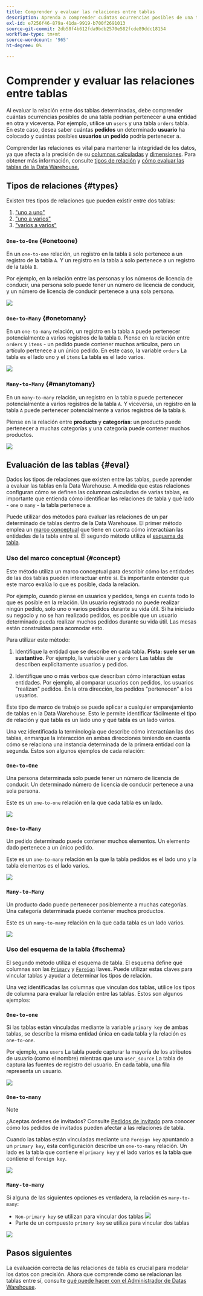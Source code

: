```yaml
---
title: Comprender y evaluar las relaciones entre tablas
description: Aprenda a comprender cuántas ocurrencias posibles de una tabla podrían pertenecer a una entidad en otra.
exl-id: e7256f46-879a-41da-9919-b700f2691013
source-git-commit: 2db58f4b612fda9bdb2570e582fcde89ddc18154
workflow-type: tm+mt
source-wordcount: '965'
ht-degree: 0%

---
```


# Comprender y evaluar las relaciones entre tablas

Al evaluar la relación entre dos tablas determinadas, debe comprender cuántas ocurrencias posibles de una tabla podrían pertenecer a una entidad en otra y viceversa. Por ejemplo, utilice un `users` y una tabla `orders` tabla. En este caso, desea saber cuántas **pedidos** un determinado **usuario** ha colocado y cuántas posibles **usuarios** un **pedido** podría pertenecer a.

Comprender las relaciones es vital para mantener la integridad de los datos, ya que afecta a la precisión de su [columnas calculadas](../data-warehouse-mgr/creating-calculated-columns.md) y [dimensiones](../data-warehouse-mgr/manage-data-dimensions-metrics.md). Para obtener más información, consulte [tipos de relación](#types) y [cómo evaluar las tablas de la Data Warehouse.](#eval)

## Tipos de relaciones {#types}

Existen tres tipos de relaciones que pueden existir entre dos tablas:

1. [&quot;uno a uno&quot;](#onetoone)
1. [&quot;uno a varios&quot;](#onetomany)
1. [&quot;varios a varios&quot;](#manytomany)

### `One-to-One` {#onetoone}

En un `one-to-one` relación, un registro en la tabla `B` solo pertenece a un registro de la tabla `A`. Y un registro en la tabla `A` solo pertenece a un registro de la tabla `B`.

Por ejemplo, en la relación entre las personas y los números de licencia de conducir, una persona solo puede tener un número de licencia de conducir, y un número de licencia de conducir pertenece a una sola persona.

![](../../assets/one-to-one.png)

### `One-to-Many` {#onetomany}

En un `one-to-many` relación, un registro en la tabla `A` puede pertenecer potencialmente a varios registros de la tabla `B`. Piense en la relación entre `orders` y `items` - un pedido puede contener muchos artículos, pero un artículo pertenece a un único pedido. En este caso, la variable `orders` La tabla es el lado uno y el `items` La tabla es el lado varios.

![](../../assets/one-to-many_001.png)

### `Many-to-Many` {#manytomany}

En un `many-to-many` relación, un registro en la tabla `B` puede pertenecer potencialmente a varios registros de la tabla `A`. Y viceversa, un registro en la tabla `A` puede pertenecer potencialmente a varios registros de la tabla `B`.

Piense en la relación entre **products** y **categorías**: un producto puede pertenecer a muchas categorías y una categoría puede contener muchos productos.

![](../../assets/many-to-many.png)

## Evaluación de las tablas {#eval}

Dados los tipos de relaciones que existen entre las tablas, puede aprender a evaluar las tablas en la Data Warehouse. A medida que estas relaciones configuran cómo se definen las columnas calculadas de varias tablas, es importante que entienda cómo identificar las relaciones de tabla y qué lado - `one` o `many` - la tabla pertenece a.

Puede utilizar dos métodos para evaluar las relaciones de un par determinado de tablas dentro de la Data Warehouse. El primer método emplea un [marco conceptual](#concept) que tiene en cuenta cómo interactúan las entidades de la tabla entre sí. El segundo método utiliza el [esquema de tabla](#schema).

### Uso del marco conceptual {#concept}

Este método utiliza un marco conceptual para describir cómo las entidades de las dos tablas pueden interactuar entre sí. Es importante entender que este marco evalúa lo que es posible, dada la relación.

Por ejemplo, cuando piense en usuarios y pedidos, tenga en cuenta todo lo que es posible en la relación. Un usuario registrado no puede realizar ningún pedido, solo uno o varios pedidos durante su vida útil. Si ha iniciado su negocio y no se han realizado pedidos, es posible que un usuario determinado pueda realizar muchos pedidos durante su vida útil. Las mesas están construidas para acomodar esto.

Para utilizar este método:

1. Identifique la entidad que se describe en cada tabla. **Pista: suele ser un sustantivo**. Por ejemplo, la variable `user` y `orders` Las tablas de describen explícitamente usuarios y pedidos.

1. Identifique uno o más verbos que describan cómo interactúan estas entidades. Por ejemplo, al comparar usuarios con pedidos, los usuarios &quot;realizan&quot; pedidos. En la otra dirección, los pedidos &quot;pertenecen&quot; a los usuarios.

Este tipo de marco de trabajo se puede aplicar a cualquier emparejamiento de tablas en la Data Warehouse. Esto le permite identificar fácilmente el tipo de relación y qué tabla es un lado uno y qué tabla es un lado varios.

Una vez identificada la terminología que describe cómo interactúan las dos tablas, enmarque la interacción en ambas direcciones teniendo en cuenta cómo se relaciona una instancia determinada de la primera entidad con la segunda. Estos son algunos ejemplos de cada relación:

### `One-to-One`

Una persona determinada solo puede tener un número de licencia de conducir. Un determinado número de licencia de conducir pertenece a una sola persona.

Este es un `one-to-one` relación en la que cada tabla es un lado.

![](../../assets/one-to-one3.png)

### `One-to-Many`

Un pedido determinado puede contener muchos elementos. Un elemento dado pertenece a un único pedido.

Este es un `one-to-many` relación en la que la tabla pedidos es el lado uno y la tabla elementos es el lado varios.

![](../../assets/one-to-many3.png)

### `Many-to-Many`

Un producto dado puede pertenecer posiblemente a muchas categorías. Una categoría determinada puede contener muchos productos.

Este es un `many-to-many` relación en la que cada tabla es un lado varios.

![](../../assets/many-to-many3.png)

### Uso del esquema de la tabla {#schema}

El segundo método utiliza el esquema de tabla. El esquema define qué columnas son las [`Primary`](https://en.wikipedia.org/wiki/Unique_key) y [`Foreign`](https://en.wikipedia.org/wiki/Foreign_key) llaves. Puede utilizar estas claves para vincular tablas y ayudar a determinar los tipos de relación.

Una vez identificadas las columnas que vinculan dos tablas, utilice los tipos de columna para evaluar la relación entre las tablas. Estos son algunos ejemplos:

### `One-to-one`

Si las tablas están vinculadas mediante la variable `primary key` de ambas tablas, se describe la misma entidad única en cada tabla y la relación es `one-to-one`.

Por ejemplo, una `users` La tabla puede capturar la mayoría de los atributos de usuario (como el nombre) mientras que una `user_source` La tabla de captura las fuentes de registro del usuario. En cada tabla, una fila representa un usuario.

![](../../assets/one-to-one1.png)

### `One-to-many`

>[!NOTE]
>
>¿Aceptas órdenes de invitados? Consulte [Pedidos de invitado](../data-warehouse-mgr/guest-orders.md) para conocer cómo los pedidos de invitados pueden afectar a las relaciones de tabla.

Cuando las tablas están vinculadas mediante una `Foreign key` apuntando a un `primary key`, esta configuración describe un `one-to-many` relación. Un lado es la tabla que contiene el `primary key` y el lado varios es la tabla que contiene el `foreign key`.

![](../../assets/one-to-many1.png)

### `Many-to-many`

Si alguna de las siguientes opciones es verdadera, la relación es `many-to-many`:

* `Non-primary key` se utilizan para vincular dos tablas
   ![](../../assets/many-to-many1.png)
* Parte de un compuesto `primary key` se utiliza para vincular dos tablas

![](../../assets/many-to-mnay2.png)

## Pasos siguientes

La evaluación correcta de las relaciones de tabla es crucial para modelar los datos con precisión. Ahora que comprende cómo se relacionan las tablas entre sí, consulte [qué puede hacer con el Administrador de Datas Warehouse](../data-warehouse-mgr/tour-dwm.md).
